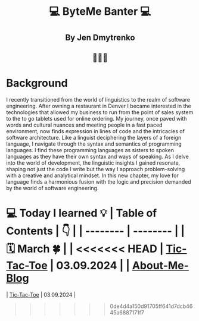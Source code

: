 <div align='center'>
  <h1> 💻 ByteMe Banter 💻 </h1>
  <h2> By Jen Dmytrenko </h2>
  <h2>👩🏻‍💻</h2>
</div>

# Background
I recently transitioned from the world of linguistics to the realm of software engineering. After owning a restaurant in Denver I became interested in the technologies that allowed my business to run from the point of sales system to the to go tablets used for online ordering. My journey, once paved with words and cultural nuances and meeting people in a fast paced environment, now finds expression in lines of code and the intricacies of software architecture. Like a linguist deciphering the layers of a foreign language, I navigate through the syntax and semantics of programming languages. I find these programming languages as sisters to spoken languages as they have their own syntax and ways of speaking. As I delve into the world of development, the linguistic insights I gained resonate, shaping not just the code I write but the way I approach problem-solving with a creative and analytical mindset. In this new chapter, my love for language finds a harmonious fusion with the logic and precision demanded by the world of software engineering.

 💻 Today I learned 💡 
| Table of Contents | :point_down: |
| -------- | -------- |
| 🗓️ **March** 🍀 | |
<<<<<<< HEAD
| [Tic-Tac-Toe](JavaScript/React/tic-tac-toe.md) | 03.09.2024 |
| [About-Me-Blog]()
=======
| [Tic-Tac-Toe](src/React/tic-tac-toe.md) | 03.09.2024 |

>>>>>>> 0de4d4a150d91705ff641d7dcb4645a6887171f7

